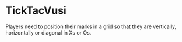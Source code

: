 # TickTacVusi
Players need to position their marks in a grid so that they are vertically, horizontally or diagonal in Xs or Os.
